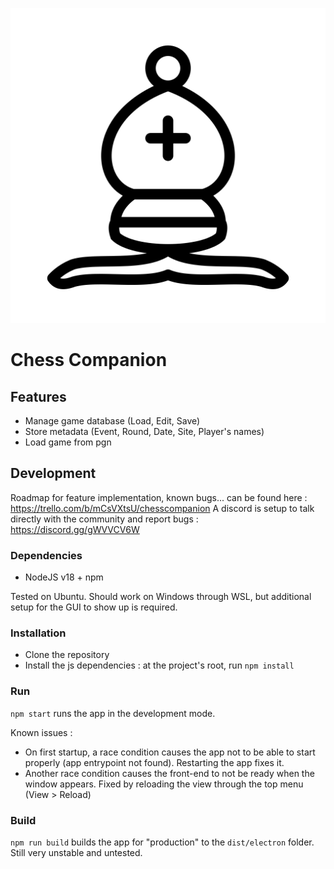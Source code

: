 ![Chess Companion logo](https://github.com/mickev36/chesscompanion/blob/readme-update/assets/logo.png?raw=true)

# Chess Companion

## Features

-   Manage game database (Load, Edit, Save)
-   Store metadata (Event, Round, Date, Site, Player's names)
-   Load game from pgn

## Development

Roadmap for feature implementation, known bugs... can be found here : https://trello.com/b/mCsVXtsU/chesscompanion
A discord is setup to talk directly with the community and report bugs : https://discord.gg/gWVVCV6W

### Dependencies

-   NodeJS v18 + npm

Tested on Ubuntu. Should work on Windows through WSL, but additional setup for the GUI to show up is required.

### Installation

-   Clone the repository
-   Install the js dependencies : at the project's root, run `npm install`

### Run

`npm start` runs the app in the development mode.

Known issues :

-   On first startup, a race condition causes the app not to be able to start properly (app entrypoint not found). Restarting the app fixes it.
-   Another race condition causes the front-end to not be ready when the window appears. Fixed by reloading the view through the top menu (View > Reload)

### Build

`npm run build` builds the app for "production" to the `dist/electron` folder. Still very unstable and untested.

